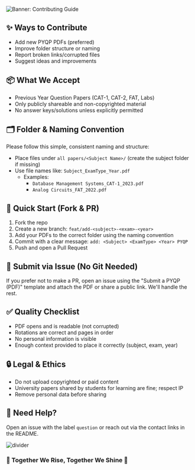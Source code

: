 ![Banner: Contributing Guide](https://capsule-render.vercel.app/api?type=waving&color=gradient&customColorList=0,2,2,5,30&height=140&section=header&text=Contributing%20Guide&fontSize=36&animation=fadeIn&fontAlignY=36)

## ✨ Ways to Contribute

- Add new PYQP PDFs (preferred)
- Improve folder structure or naming
- Report broken links/corrupted files
- Suggest ideas and improvements

## 📦 What We Accept

- Previous Year Question Papers (CAT-1, CAT-2, FAT, Labs)
- Only publicly shareable and non-copyrighted material
- No answer keys/solutions unless explicitly permitted

## 🗂️ Folder & Naming Convention

Please follow this simple, consistent naming and structure:

- Place files under `all papers/<Subject Name>/` (create the subject folder if missing)
- Use file names like: `Subject_ExamType_Year.pdf`
  - Examples:
    - `Database Management Systems_CAT-1_2023.pdf`
    - `Analog Circuits_FAT_2022.pdf`

## 🚀 Quick Start (Fork & PR)

1. Fork the repo
2. Create a new branch: `feat/add-<subject>-<exam>-<year>`
3. Add your PDFs to the correct folder using the naming convention
4. Commit with a clear message: `add: <Subject> <ExamType> <Year> PYQP`
5. Push and open a Pull Request

## 📝 Submit via Issue (No Git Needed)

If you prefer not to make a PR, open an issue using the "Submit a PYQP (PDF)" template and attach the PDF or share a public link. We'll handle the rest.

## ✅ Quality Checklist

- PDF opens and is readable (not corrupted)
- Rotations are correct and pages in order
- No personal information is visible
- Enough context provided to place it correctly (subject, exam, year)

## 🔒 Legal & Ethics

- Do not upload copyrighted or paid content
- University papers shared by students for learning are fine; respect IP
- Remove personal data before sharing

## 💬 Need Help?

Open an issue with the label `question` or reach out via the contact links in the README.



![divider](https://user-images.githubusercontent.com/73097560/115834477-dbab4500-a447-11eb-908a-139a6edaec5c.gif)

### 🌟 Together We Rise, Together We Shine 🌟
